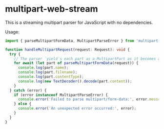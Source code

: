 # multipart-web-stream

This is a streaming multipart parser for JavaScript with no dependencies.

Usage:

```typescript
import { parseMultipartFormData, MultipartParseError } from 'multipart-web-stream';

function handleMultipartRequest(request: Request): void {
  try {
    // The parser `yield`s each part as a MultipartPart as it becomes available.
    for await (let part of parseMultipartFormData(request)) {
      console.log(part.name);
      console.log(part.filename);
      console.log(part.contentType);
      console.log(new TextDecoder().decode(part.content));
    }
  } catch (error) {
    if (error instanceof MultipartParseError) {
      console.error('Failed to parse multipart/form-data:', error.message);
    } else {
      console.error('An unexpected error occurred:', error);
    }
  }
}
```
